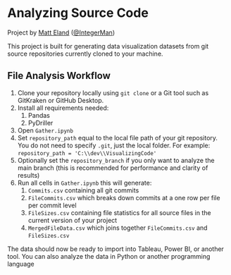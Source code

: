 # Analyzing Source Code
Project by [Matt Eland](https://LinkedIn.com/in/matteland) ([@IntegerMan](https://twitter.com/IntegerMan))

This project is built for generating data visualization datasets from git source repositories currently cloned to your machine.

## File Analysis Workflow

1. Clone your repository locally using `git clone` or a Git tool such as GitKraken or GitHub Desktop.
2. Install all requirements needed:
   1. Pandas
   2. PyDriller
3. Open `Gather.ipynb`
4. Set `repository_path` equal to the local file path of your git repository. You do not need to specify `.git`, just the local folder. For example: `repository_path = 'C:\\dev\\VisualizingCode'`
5. Optionally set the `repository_branch` if you only want to analyze the main branch (this is recommended for performance and clarity of results)
6. Run all cells in `Gather.ipynb` this will generate:
   1. `Commits.csv` containing all git commits
   2. `FileCommits.csv` which breaks down commits at a one row per file per commit level
   3. `FileSizes.csv` containing file statistics for all source files in the current version of your project
   4. `MergedFileData.csv` which joins together `FileCommits.csv` and `FileSizes.csv`

The data should now be ready to import into Tableau, Power BI, or another tool. You can also analyze the data in Python or another programming language